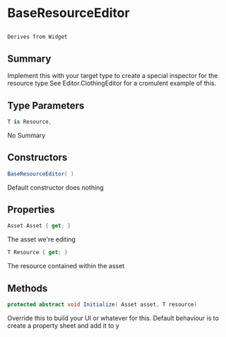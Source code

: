 # BaseResourceEditor<T>

## 
```c#
Derives from Widget
```

## Summary

Implement this with your target type to create a special inspector for the resource type
See Editor.ClothingEditor for a cromulent example of this.
## Type Parameters

```c#
T is Resource, 
```
No Summary
## Constructors

```c#
BaseResourceEditor( ) 
```
Default constructor does nothing
## Properties

```c#
Asset Asset { get; } 
```
The asset we're editing
```c#
T Resource { get; } 
```
The resource contained within the asset
## Methods

```c#
protected abstract void Initialize( Asset asset, T resource) 
```
Override this to build your UI or whatever for this. Default behaviour is to
create a property sheet and add it to y
